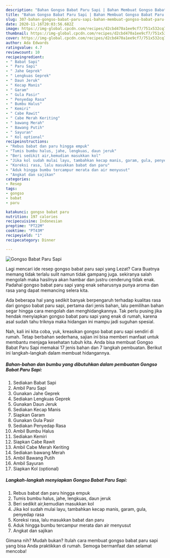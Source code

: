 ```yaml
---
description: "Bahan Gongso Babat Paru Sapi | Bahan Membuat Gongso Babat Paru Sapi Yang Enak Banget"
title: "Bahan Gongso Babat Paru Sapi | Bahan Membuat Gongso Babat Paru Sapi Yang Enak Banget"
slug: 307-bahan-gongso-babat-paru-sapi-bahan-membuat-gongso-babat-paru-sapi-yang-enak-banget
date: 2020-11-16T20:03:56.682Z
image: https://img-global.cpcdn.com/recipes/d2cbd470a1ee9cf7/751x532cq70/gongso-babat-paru-sapi-foto-resep-utama.jpg
thumbnail: https://img-global.cpcdn.com/recipes/d2cbd470a1ee9cf7/751x532cq70/gongso-babat-paru-sapi-foto-resep-utama.jpg
cover: https://img-global.cpcdn.com/recipes/d2cbd470a1ee9cf7/751x532cq70/gongso-babat-paru-sapi-foto-resep-utama.jpg
author: Ada Edwards
ratingvalue: 4.7
reviewcount: 10
recipeingredient:
- " Babat Sapi"
- " Paru Sapi"
- " Jahe Geprek"
- " Lengkuas Geprek"
- " Daun Jeruk"
- " Kecap Manis"
- " Garam"
- " Gula Pasir"
- " Penyedap Rasa"
- " Bumbu Halus"
- " Kemiri"
- " Cabe Rawit"
- " Cabe Merah Keriting"
- " bawang Merah"
- " Bawang Putih"
- " Sayuran"
- " Kol optional"
recipeinstructions:
- "Rebus babat dan paru hingga empuk"
- "Tumis bumbu halus, jahe, lengkuas, daun jeruk"
- "Beri sedikit air,kemudian masukkan kol"
- "Jika kol sudah mulai layu, tambahkan kecap manis, garam, gula, penyedap rasa"
- "Koreksi rasa, lalu masukkan babat dan paru"
- "Aduk hingga bumbu tercampur merata dan air menyusut"
- "Angkat dan sajikan"
categories:
- Resep
tags:
- gongso
- babat
- paru

katakunci: gongso babat paru 
nutrition: 197 calories
recipecuisine: Indonesian
preptime: "PT22M"
cooktime: "PT43M"
recipeyield: "1"
recipecategory: Dinner

---
```



![Gongso Babat Paru Sapi](https://img-global.cpcdn.com/recipes/d2cbd470a1ee9cf7/751x532cq70/gongso-babat-paru-sapi-foto-resep-utama.jpg)

Lagi mencari ide resep gongso babat paru sapi yang Lezat? Cara Buatnya memang tidak terlalu sulit namun tidak gampang juga. sekiranya salah mengolah maka hasilnya akan hambar dan justru cenderung tidak enak. Padahal gongso babat paru sapi yang enak seharusnya punya aroma dan rasa yang dapat memancing selera kita.



Ada beberapa hal yang sedikit banyak berpengaruh terhadap kualitas rasa dari gongso babat paru sapi, pertama dari jenis bahan, lalu pemilihan bahan segar hingga cara mengolah dan menghidangkannya. Tak perlu pusing jika hendak menyiapkan gongso babat paru sapi yang enak di rumah, karena asal sudah tahu triknya maka hidangan ini mampu jadi suguhan spesial.


Nah, kali ini kita coba, yuk, kreasikan gongso babat paru sapi sendiri di rumah. Tetap berbahan sederhana, sajian ini bisa memberi manfaat untuk membantu menjaga kesehatan tubuh kita. Anda bisa membuat Gongso Babat Paru Sapi memakai 17 jenis bahan dan 7 langkah pembuatan. Berikut ini langkah-langkah dalam membuat hidangannya.

<!--inarticleads1-->

##### Bahan-bahan dan bumbu yang dibutuhkan dalam pembuatan Gongso Babat Paru Sapi:

1. Sediakan  Babat Sapi
1. Ambil  Paru Sapi
1. Gunakan  Jahe Geprek
1. Sediakan  Lengkuas Geprek
1. Gunakan  Daun Jeruk
1. Sediakan  Kecap Manis
1. Siapkan  Garam
1. Gunakan  Gula Pasir
1. Sediakan  Penyedap Rasa
1. Ambil  Bumbu Halus
1. Sediakan  Kemiri
1. Siapkan  Cabe Rawit
1. Ambil  Cabe Merah Keriting
1. Sediakan  bawang Merah
1. Ambil  Bawang Putih
1. Ambil  Sayuran
1. Siapkan  Kol (optional)




<!--inarticleads2-->

##### Langkah-langkah menyiapkan Gongso Babat Paru Sapi:

1. Rebus babat dan paru hingga empuk
1. Tumis bumbu halus, jahe, lengkuas, daun jeruk
1. Beri sedikit air,kemudian masukkan kol
1. Jika kol sudah mulai layu, tambahkan kecap manis, garam, gula, penyedap rasa
1. Koreksi rasa, lalu masukkan babat dan paru
1. Aduk hingga bumbu tercampur merata dan air menyusut
1. Angkat dan sajikan




Gimana nih? Mudah bukan? Itulah cara membuat gongso babat paru sapi yang bisa Anda praktikkan di rumah. Semoga bermanfaat dan selamat mencoba!
